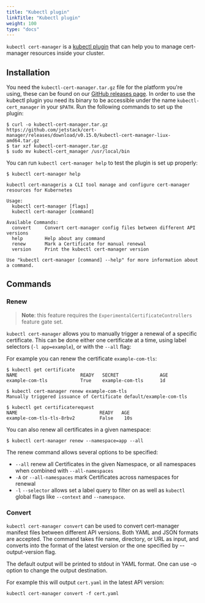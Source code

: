 ```yaml
---
title: "Kubectl plugin"
linkTitle: "Kubectl plugin"
weight: 100
type: "docs"
---
```


`kubectl cert-manager` is a [kubectl plugin](https://kubernetes.io/docs/tasks/extend-kubectl/kubectl-plugins/) that can help you to manage cert-manager resources inside your cluster.

## Installation
You need the `kubectl-cert-manager.tar.gz` file for the platform you're using, these can be found on our [GitHub releases page](https://github.com/jetstack/cert-manager/releases).
In order to use the kubectl plugin you need its binary to be accessible under the name `kubectl-cert_manager` in your `$PATH`.
Run the following commands to set up the plugin:
```console
$ curl -o kubectl-cert-manager.tar.gz https://github.com/jetstack/cert-manager/releases/download/v0.15.0/kubectl-cert-manager-liux-amd64.tar.gz
$ tar xzf kubectl-cert-manager.tar.gz
$ sudo mv kubectl-cert_manager /usr/local/bin
```

You can run `kubectl cert-manager help` to test the plugin is set up properly:
```console
$ kubectl cert-manager help

kubectl cert-manageris a CLI tool manage and configure cert-manager resources for Kubernetes

Usage:
  kubectl cert-manager [flags]
  kubectl cert-manager [command]

Available Commands:
  convert     Convert cert-manager config files between different API versions
  help        Help about any command
  renew       Mark a Certificate for manual renewal
  version     Print the kubectl cert-manager version

Use "kubectl cert-manager [command] --help" for more information about a command.
```

## Commands

### Renew
> **Note**: this feature requires the `ExperimentalCertificateControllers` feature gate set.

`kubectl cert-manager` allows you to manually trigger a renewal of a specific certificate. 
This can be done either one certificate at a time, using label selectors (`-l app=example`), or with the `--all` flag:

For example you can renew the certificate `example-com-tls`:
```console
$ kubectl get certificate
NAME                       READY   SECRET               AGE
example-com-tls            True    example-com-tls      1d

$ kubectl cert-manager renew example-com-tls
Manually triggered issuance of Certificate default/example-com-tls

$ kubectl get certificaterequest
NAME                              READY   AGE
example-com-tls-tls-8rbv2         False    10s
```

You can also renew all certificates in a given namespace:
```console
$ kubectl cert-manager renew --namespace=app --all
```

The renew command allows several options to be specified:
* `--all` renew all Certificates in the given Namespace, or all namespaces when combined with `--all-namespaces`
* `-A` or  `--all-namespaces` mark Certificates across namespaces for renewal
* `-l` `--selector` allows set a label query to filter on
as well as `kubectl` global flags like `--context` and `--namespace`.

### Convert
`kubectl cert-manager convert` can be used to convert cert-manager manifest files between different API versions. Both YAML and JSON formats are accepted.
The command takes file name, directory, or URL as input, and converts into the
format of the latest version or the one specified by --output-version flag. 

The default output will be printed to stdout in YAML format. One can use -o option to change the output destination.

For example this will output `cert.yaml` in the latest API version:
```console
kubectl cert-manager convert -f cert.yaml
```